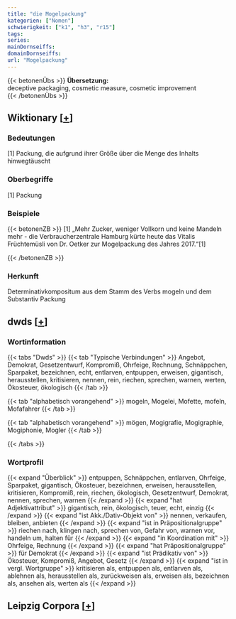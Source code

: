 ```yaml
---
title: "die Mogelpackung"
kategorien: ["Nomen"]
schwierigkeit: ["k1", "h3", "r15"]
tags:
series:
mainDornseiffs:
domainDornseiffs:
url: "Mogelpackung"
---
```


{{< betonenÜbs >}}
**Übersetzung:**  
deceptive packaging, cosmetic measure, cosmetic improvement  
{{< /betonenÜbs >}}

## Wiktionary [[+](https://de.wiktionary.org/wiki/Mogelpackung)]

### Bedeutungen
[1] Packung, die aufgrund ihrer Größe über die Menge des Inhalts hinwegtäuscht  

### Oberbegriffe
[1] Packung  

### Beispiele
{{< betonenZB >}}
[1] „Mehr Zucker, weniger Vollkorn und keine Mandeln mehr - die Verbraucherzentrale Hamburg kürte heute das Vitalis Früchtemüsli von Dr. Oetker zur Mogelpackung des Jahres 2017.“[1]  

{{< /betonenZB >}}
### Herkunft
Determinativkompositum aus dem Stamm des Verbs mogeln und dem Substantiv Packung  



## dwds [[+](https://www.dwds.de/wb/Mogelpackung)]

### Wortinformation
{{< tabs "Dwds" >}}
{{< tab "Typische Verbindungen" >}}
Angebot, Demokrat, Gesetzentwurf, Kompromiß, Ohrfeige, Rechnung, Schnäppchen, Sparpaket, bezeichnen, echt, entlarven, entpuppen, erweisen, gigantisch, herausstellen, kritisieren, nennen, rein, riechen, sprechen, warnen, werten, Ökosteuer, ökologisch
{{< /tab >}}

{{< tab "alphabetisch vorangehend" >}}
mogeln, Mogelei, Mofette, mofeln, Mofafahrer
{{< /tab >}}

{{< tab "alphabetisch vorangehend" >}}
mögen, Mogigrafie, Mogigraphie, Mogiphonie, Mogler
{{< /tab >}}

{{< /tabs >}}

### Wortprofil
{{< expand "Überblick" >}} entpuppen, Schnäppchen, entlarven, Ohrfeige, Sparpaket, gigantisch, Ökosteuer, bezeichnen, erweisen, herausstellen, kritisieren, Kompromiß, rein, riechen, ökologisch, Gesetzentwurf, Demokrat, nennen, sprechen, warnen {{< /expand >}}
{{< expand "hat Adjektivattribut" >}} gigantisch, rein, ökologisch, teuer, echt, einzig {{< /expand >}}
{{< expand "ist Akk./Dativ-Objekt von" >}} nennen, verkaufen, bleiben, anbieten {{< /expand >}}
{{< expand "ist in Präpositionalgruppe" >}} riechen nach, klingen nach, sprechen von, Gefahr von, warnen vor, handeln um, halten für {{< /expand >}}
{{< expand "in Koordination mit" >}} Ohrfeige, Rechnung {{< /expand >}}
{{< expand "hat Präpositionalgruppe" >}} für Demokrat {{< /expand >}}
{{< expand "ist Prädikativ von" >}} Ökosteuer, Kompromiß, Angebot, Gesetz {{< /expand >}}
{{< expand "ist in vergl. Wortgruppe" >}} kritisieren als, entpuppen als, entlarven als, ablehnen als, herausstellen als, zurückweisen als, erweisen als, bezeichnen als, ansehen als, werten als {{< /expand >}}

## Leipzig Corpora [[+](https://corpora.uni-leipzig.de/en/res?word=Mogelpackung&corpusId=deu_newscrawl-public_2018)]

